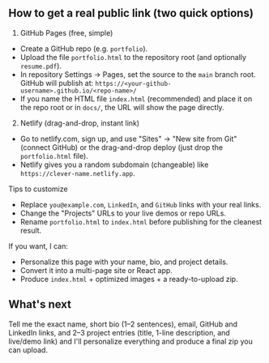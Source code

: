 
How to get a real public link (two quick options)
-----------------------------------------------

1) GitHub Pages (free, simple)
- Create a GitHub repo (e.g. `portfolio`).
- Upload the file `portfolio.html` to the repository root (and optionally `resume.pdf`).
- In repository Settings → Pages, set the source to the `main` branch root. GitHub will publish at:
  `https://<your-github-username>.github.io/<repo-name>/`
- If you name the HTML file `index.html` (recommended) and place it on the repo root or in `docs/`, the URL will show the page directly.

2) Netlify (drag-and-drop, instant link)
- Go to netlify.com, sign up, and use "Sites" → "New site from Git" (connect GitHub) or the drag-and-drop deploy (just drop the `portfolio.html` file).
- Netlify gives you a random subdomain (changeable) like `https://clever-name.netlify.app`.

Tips to customize
- Replace `you@example.com`, `LinkedIn`, and `GitHub` links with your real links.
- Change the "Projects" URLs to your live demos or repo URLs.
- Rename `portfolio.html` to `index.html` before publishing for the cleanest result.

If you want, I can:
- Personalize this page with your name, bio, and project details.
- Convert it into a multi-page site or React app.
- Produce `index.html` + optimized images + a ready-to-upload zip.

What's next
-----------
Tell me the exact name, short bio (1–2 sentences), email, GitHub and LinkedIn links, and 2–3 project entries (title, 1-line description, and live/demo link) and I'll personalize everything and produce a final zip you can upload.
